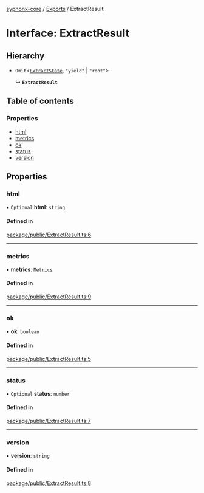 [syphonx-core](../README.md) / [Exports](../modules.md) / ExtractResult

# Interface: ExtractResult

## Hierarchy

- `Omit`\<[`ExtractState`](ExtractState.md), ``"yield"`` \| ``"root"``\>

  ↳ **`ExtractResult`**

## Table of contents

### Properties

- [html](ExtractResult.md#html)
- [metrics](ExtractResult.md#metrics)
- [ok](ExtractResult.md#ok)
- [status](ExtractResult.md#status)
- [version](ExtractResult.md#version)

## Properties

### html

• `Optional` **html**: `string`

#### Defined in

[package/public/ExtractResult.ts:6](https://github.com/dtempx/syphonx-core/blob/6c56ba7/package/public/ExtractResult.ts#L6)

___

### metrics

• **metrics**: [`Metrics`](Metrics.md)

#### Defined in

[package/public/ExtractResult.ts:9](https://github.com/dtempx/syphonx-core/blob/6c56ba7/package/public/ExtractResult.ts#L9)

___

### ok

• **ok**: `boolean`

#### Defined in

[package/public/ExtractResult.ts:5](https://github.com/dtempx/syphonx-core/blob/6c56ba7/package/public/ExtractResult.ts#L5)

___

### status

• `Optional` **status**: `number`

#### Defined in

[package/public/ExtractResult.ts:7](https://github.com/dtempx/syphonx-core/blob/6c56ba7/package/public/ExtractResult.ts#L7)

___

### version

• **version**: `string`

#### Defined in

[package/public/ExtractResult.ts:8](https://github.com/dtempx/syphonx-core/blob/6c56ba7/package/public/ExtractResult.ts#L8)

